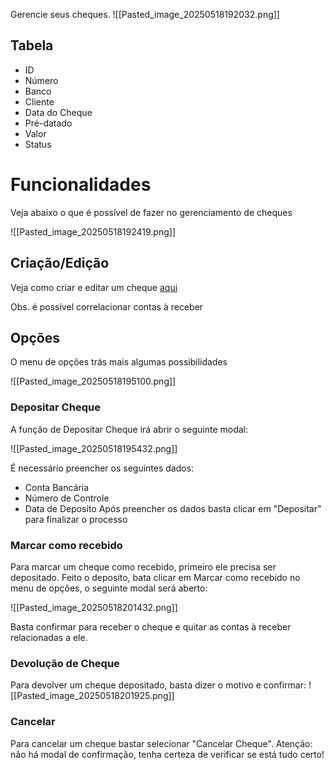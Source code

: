 Gerencie seus cheques.
![[Pasted_image_20250518192032.png]]

## Tabela 
- ID
- Número
- Banco
- Cliente
- Data do Cheque
- Pré-datado
- Valor
- Status
# Funcionalidades
Veja abaixo o que é possível de fazer no gerenciamento de cheques

![[Pasted_image_20250518192419.png]]

## Criação/Edição
Veja como criar e editar um cheque [aqui](https://scribehow.com/shared/Gerenciando_Cheques__Open_Manager__zFg1ZI6cR9KgaEMs2pretQ) 

Obs. é possível correlacionar contas à receber

## Opções

O menu de opções trás mais algumas possibilidades

![[Pasted_image_20250518195100.png]]

### Depositar Cheque
A função de Depositar Cheque irá abrir o seguinte modal:

![[Pasted_image_20250518195432.png]]

É necessário preencher os seguintes dados:
- Conta Bancária
- Número de Controle
- Data de Deposito
Após preencher os dados basta clicar em "Depositar" para finalizar o processo

### Marcar como recebido
Para marcar um cheque como recebido, primeiro ele precisa ser depositado. Feito o deposito, bata clicar em Marcar como recebido no menu de opções, o seguinte modal será aberto:

![[Pasted_image_20250518201432.png]]

Basta confirmar para receber o cheque e quitar as contas à receber relacionadas a ele.

### Devolução de Cheque
Para devolver um cheque depositado, basta dizer o motivo e confirmar:
![[Pasted_image_20250518201925.png]]

### Cancelar
Para cancelar um cheque bastar selecionar "Cancelar Cheque". Atenção: não há modal de confirmação, tenha certeza de verificar se está tudo certo!
